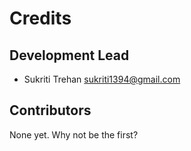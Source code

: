 # Credits


## Development Lead

* Sukriti Trehan <sukriti1394@gmail.com>

## Contributors

None yet. Why not be the first?
